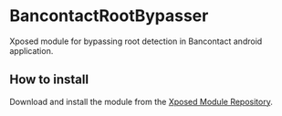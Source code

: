 # BancontactRootBypasser
Xposed module for bypassing root detection in Bancontact android application.

## How to install
Download and install the module from the [Xposed Module Repository](http://repo.xposed.info/module/fi.razerman.bancontactrootbypasser).
